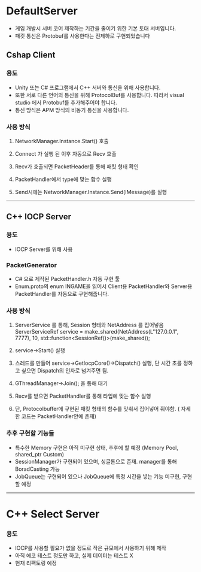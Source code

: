 # DefaultServer
- 게임 개발시 서버 코어 제작하는 기간을 줄이기 위한 기본 토대 서버입니다.
- 패킷 통신은 Protobuf를 사용한다는 전제하로 구현되었습니다
  
## Cshap Client
### 용도
- Unity 또는 C# 프로그램에서 C++ 서버와 통신을 위해 사용합니다.
- 또한 서로 다른 언어의 통신을 위해 ProtocolBuf를 사용합니다. 따라서 visual studio 에서 Protobuf를 추가해주어야 합니다.
- 통신 방식은 APM 방식의 비동기 통신을 사용합니다.

### 사용 방식
1. NetworkManager.Instance.Start() 호출
2. Connect 가 실행 된 이후 자동으로 Recv 호출
3. Recv가 호출되면 PacketHeader를 통해 패킷 형태 확인
4. PacketHandler에서 type에 맞는 함수 실행

5. Send시에는 NetworkManager.Instance.Send(IMessage)를 실행

---
## C++ IOCP Server
### 용도
- IOCP Server를 위해 사용

### PacketGenerator
- C# 으로 제작된 PacketHandler.h 자동 구현 툴
- Enum.proto의 enum INGAME을 읽어서 Client용 PacketHandler와 Server용 PacketHandler를 자동으로 구현해줍니다.

### 사용 방식
1. ServerService 를 통해, Session 형태와 NetAddress 를 집어넣음
ServerServiceRef service = make_shared<ServerService>(NetAddress(L"127.0.0.1", 7777), 10, std::function<SessionRef()>(make_shared<ClinetSession>));

2. service->Start() 실행
3. 스레드를 만들어 service->GetIocpCore()->Dispatch() 실행, 단 시간 초를 정하고 싶으면 Dispatch의 인자로 넘겨주면 됨.
4. GThreadManager->Join(); 을 통해 대기
5. Recv를 받으면 PacketHandler를 통해 타입에 맞는 함수 실행
6. 단, Protocolbuffer에 구현된 패킷 형태의 함수를 맞춰서 집어넣어 줘야함. ( 자세한 코드는 PacketHandler안에 존재)

### 추후 구현할 기능들
- 특수한 Memory 구현은 아직 미구현 상태, 추후에 할 예정 (Memory Pool, shared_ptr Custom)
- SessionManager가 구현되어 있으며, 싱글톤으로 존재. manager를 통해 BoradCasting 가능
- JobQueue는 구현되어 있으나 JobQueue에 특정 시간을 넣는 기능 미구현, 구현할 예정

---
# C++ Select Server
### 용도
- IOCP를 사용할 필요가 없을 정도로 작은 규모에서 사용하기 위해 제작
- 아직 에코 테스트 정도만 하고, 실제 데이터는 테스트 X
- 현재 리팩토링 예정

